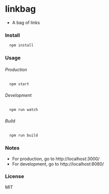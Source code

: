# linkbag

* A bag of links


### Install
```sh
  npm install
```

### Usage
###### Production
```sh
  npm start
```

###### Development
```sh
  npm run watch
```

###### Build
```sh
  npm run build
```


### Notes
* For production, go to http://localhost:3000/
* For development, go to http://localhost:8080/

### License
MIT
